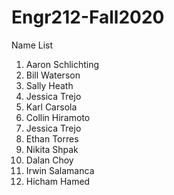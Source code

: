 # Engr212-Fall2020

Name List
1. Aaron Schlichting
2. Bill Waterson
3. Sally Heath
4. Jessica Trejo
4. Karl Carsola
5. Collin Hiramoto
6. Jessica Trejo
7. Ethan Torres
8. Nikita Shpak
9. Dalan Choy
10. Irwin Salamanca
11. Hicham Hamed

